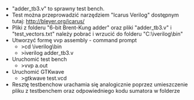 * "adder_tb3.v" to sprawny test bench. 
* Test można przeprowadzić narzędziem "Icarus Verilog" dostępnym tutaj:  http://bleyer.org/icarus/ 
* Pliki z folderu "6-bit Brent-Kung adder" oraz pliki "adder_tb3.v" i "test_vectors.txt" należy pobrać i wrzucić do folderu "C:\iverilog\bin"
* Utworzyć formę vvp assembly - command prompt
  + &gt;cd \iverilog\bin
  + &gt;iverilog   adder_tb3.v
* Uruchomić test bench
  + &gt;vvp a.out
* Uruchomić GTKwave
  + &gt;gtkwave test.vcd
* Resztę testbenchow urachamia się analogicznie poprzez umieszczenie pliku z testbenchem oraz odpowiedniego kodu sumatora w folderze   

    
